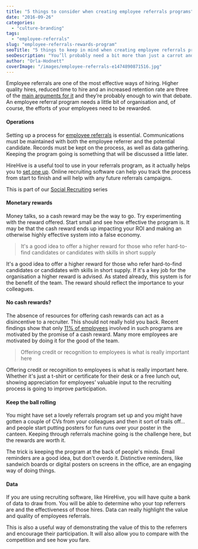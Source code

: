 ```yaml
---
title: "5 things to consider when creating employee referrals programs"
date: "2016-09-26"
categories:
  - "culture-branding"
tags:
  - "employee-referrals"
slug: "employee-referrals-rewards-program"
seoTitle: "5 things to keep in mind when creating employee referrals programs"
seoDescription: "You’ll probably need a bit more than just a carrot and a stick, but setting up an employee referrals rewards program is still pretty straight-forward."
author: "Orla-Hodnett"
coverImage: "/images/employee-referrals-e1474890871516.jpg"
---
```


Employee referrals are one of the most effective ways of hiring. Higher quality hires, reduced time to hire and an increased retention rate are three of the [main arguments for it](http://hirehive.io/blog/employee-referrals-team-can-help-you-grow/) and they’re probably enough to win that debate. An employee referral program needs a little bit of organisation and, of course, the efforts of your employees need to be rewarded.

#### Operations

Setting up a process for [employee referrals](https://hirehive.com/recruiting-features/boost-track-employee-referrals/) is essential. Communications must be maintained with both the employee referrer and the potential candidate. Records must be kept on the process, as well as data gathering. Keeping the program going is something that will be discussed a little later.

HireHive is a useful tool to use in your referrals program, as it actually helps you to [set one up](http://hirehive.io/recruiting-features/employee-referral-tracking/). Online recruiting software can help you track the process from start to finish and will help with any future referrals campaigns.

This is part of our [Social Recruiting](http://hirehive.io/social-recruiting/ "Social Media ") series

#### Monetary rewards

Money talks, so a cash reward may be the way to go. Try experimenting with the reward offered. Start small and see how effective the program is. It may be that the cash reward ends up impacting your ROI and making an otherwise highly effective system into a false economy.

> It's a good idea to offer a higher reward for those who refer hard-to-find candidates or candidates with skills in short supply

It's a good idea to offer a higher reward for those who refer hard-to-find candidates or candidates with skills in short supply. If it's a key job for the organisation a higher reward is advised. As stated already, this system is for the benefit of the team. The reward should reflect the importance to your colleagues.

#### No cash rewards?

The absence of resources for offering cash rewards can act as a disincentive to a recruiter. This should not really hold you back. Recent findings show that only [11% of employees](http://www.eremedia.com/ere/motivating-employees-to-make-referrals-determining-the-most-effective-rewards/) involved in such programs are motivated by the promise of a cash reward. Many more employees are motivated by doing it for the good of the team.

> Offering credit or recognition to employees is what is really important here

Offering credit or recognition to employees is what is really important here. Whether it's just a t-shirt or certificate for their desk or a free lunch out, showing appreciation for employees’ valuable input to the recruiting process is going to improve participation.

#### Keep the ball rolling

You might have set a lovely referrals program set up and you might have gotten a couple of CVs from your colleagues and then it sort of trails off… and people start putting posters for fun runs over your poster in the canteen. Keeping through referrals machine going is the challenge here, but the rewards are worth it.

The trick is keeping the program at the back of people's minds. Email reminders are a good idea, but don't overdo it. Distinctive reminders, like sandwich boards or digital posters on screens in the office, are an engaging way of doing things.

#### Data

If you are using recruiting software, like HireHive, you will have quite a bank of data to draw from. You will be able to determine who your top referrers are and the effectiveness of those hires. Data can really highlight the value and quality of employees referrals.

This is also a useful way of demonstrating the value of this to the referrers and encourage their participation. It will also allow you to compare with the competition and see how you fare.
